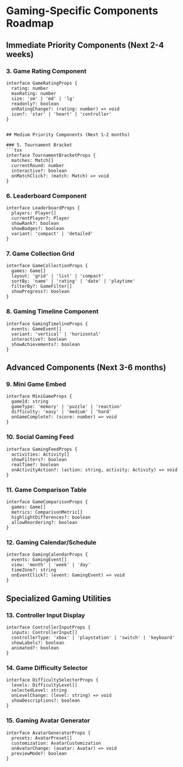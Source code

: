 # Gaming-Specific Components Roadmap

## Immediate Priority Components (Next 2-4 weeks)



### 3. Game Rating Component
```tsx
interface GameRatingProps {
  rating: number
  maxRating: number
  size: 'sm' | 'md' | 'lg'
  readonly?: boolean
  onRatingChange?: (rating: number) => void
  icon?: 'star' | 'heart' | 'controller'
}
```

```

## Medium Priority Components (Next 1-2 months)

### 5. Tournament Bracket
```tsx
interface TournamentBracketProps {
  matches: Match[]
  currentRound: number
  interactive?: boolean
  onMatchClick?: (match: Match) => void
}
```

### 6. Leaderboard Component
```tsx
interface LeaderboardProps {
  players: Player[]
  currentPlayer?: Player
  showRank?: boolean
  showBadges?: boolean
  variant: 'compact' | 'detailed'
}
```

### 7. Game Collection Grid
```tsx
interface GameCollectionProps {
  games: Game[]
  layout: 'grid' | 'list' | 'compact'
  sortBy: 'name' | 'rating' | 'date' | 'playtime'
  filterBy?: GameFilter[]
  showProgress?: boolean
}
```

### 8. Gaming Timeline Component
```tsx
interface GamingTimelineProps {
  events: GameEvent[]
  variant: 'vertical' | 'horizontal'
  interactive?: boolean
  showAchievements?: boolean
}
```

## Advanced Components (Next 3-6 months)

### 9. Mini Game Embed
```tsx
interface MiniGameProps {
  gameId: string
  gameType: 'memory' | 'puzzle' | 'reaction'
  difficulty: 'easy' | 'medium' | 'hard'
  onGameComplete?: (score: number) => void
}
```

### 10. Social Gaming Feed
```tsx
interface GamingFeedProps {
  activities: Activity[]
  showFilters?: boolean
  realTime?: boolean
  onActivityAction?: (action: string, activity: Activity) => void
}
```

### 11. Game Comparison Table
```tsx
interface GameComparisonProps {
  games: Game[]
  metrics: ComparisonMetric[]
  highlightDifferences?: boolean
  allowReordering?: boolean
}
```

### 12. Gaming Calendar/Schedule
```tsx
interface GamingCalendarProps {
  events: GamingEvent[]
  view: 'month' | 'week' | 'day'
  timeZone?: string
  onEventClick?: (event: GamingEvent) => void
}
```

## Specialized Gaming Utilities

### 13. Controller Input Display
```tsx
interface ControllerInputProps {
  inputs: ControllerInput[]
  controllerType: 'xbox' | 'playstation' | 'switch' | 'keyboard'
  showLabels?: boolean
  animated?: boolean
}
```

### 14. Game Difficulty Selector
```tsx
interface DifficultySelectorProps {
  levels: DifficultyLevel[]
  selectedLevel: string
  onLevelChange: (level: string) => void
  showDescriptions?: boolean
}
```

### 15. Gaming Avatar Generator
```tsx
interface AvatarGeneratorProps {
  presets: AvatarPreset[]
  customization: AvatarCustomization
  onAvatarChange: (avatar: Avatar) => void
  previewMode?: boolean
}
``` 